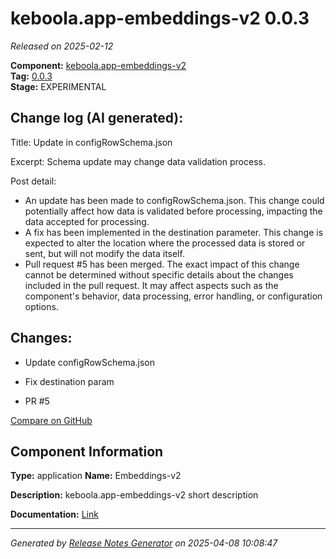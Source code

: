 #  keboola.app-embeddings-v2 0.0.3

_Released on 2025-02-12_

**Component:** [keboola.app-embeddings-v2](https://github.com/keboola/component-embeddings-v2)  
**Tag:** [0.0.3](https://github.com/keboola/component-embeddings-v2/releases/tag/0.0.3)  
**Stage:** EXPERIMENTAL


## Change log (AI generated):
Title: Update in configRowSchema.json

Excerpt: Schema update may change data validation process.

Post detail: 
- An update has been made to configRowSchema.json. This change could potentially affect how data is validated before processing, impacting the data accepted for processing.
- A fix has been implemented in the destination parameter. This change is expected to alter the location where the processed data is stored or sent, but will not modify the data itself.
- Pull request #5 has been merged. The exact impact of this change cannot be determined without specific details about the changes included in the pull request. It may affect aspects such as the component's behavior, data processing, error handling, or configuration options.



## Changes:



- Update configRowSchema.json 




- Fix destination param 




- PR #5 



[Compare on GitHub](https://github.com/keboola/component-embeddings-v2/compare/0.0.2...0.0.3)



## Component Information
**Type:** application
**Name:** Embeddings-v2

**Description:** keboola.app-embeddings-v2 short description


**Documentation:** [Link](https://github.com/keboola/component-embeddings-v2/blob/master/README.md)



---
_Generated by [Release Notes Generator](https://github.com/keboola/release-notes-generator)
on 2025-04-08 10:08:47_